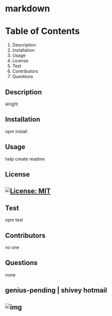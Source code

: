 
# markdown



# Table of Contents
1. Description
2. Installation
3. Usage
4. License
5. Test
6. Contributors
7. Questions
## Description
alright
## Installation
npm install
## Usage
help create readme
## License
## [![License: MIT](https://img.shields.io/badge/License-MIT-yellow.svg)](https://opensource.org/licenses/MIT)
## Test
npm test
## Contributors
no one
## Questions
none
## genius-pending | shivey hotmail
## ![img](https://avatars2.githubusercontent.com/u/67982777?v=4)